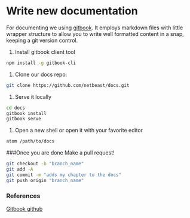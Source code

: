 # Write new documentation

For documenting we using [gitbook](https://www.gitbook.com/). It employs markdown files with little wrapper structure
to allow you to write well formatted content in a snap, keeping a git version control.

1. Install gitbook client tool
```bash
npm install -g gitbook-cli
```

1. Clone our docs repo:
```bash
git clone https://github.com/netbeast/docs.git
```

1. Serve it locally
```bash
cd docs
gitbook install
gitbook serve
```

1. Open a new shell or open it with your favorite editor
```bash
atom /path/to/docs
```

###Once you are done
Make a pull request!
```bash
git checkout -b "branch_name"
git add -A
git commit -m "adds my chapter to the docs"
git push origin "branch_name"
```

### References
[Gitbook github](https://github.com/GitbookIO/gitbook)
